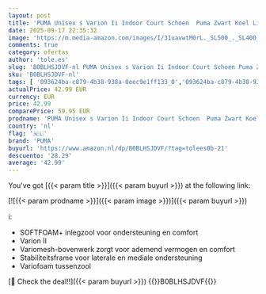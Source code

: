 ```yaml
---
layout: post
title: 'PUMA Unisex s Varion Ii Indoor Court Schoen  Puma Zwart Koel Lichtgrijs Geel Blaze Gum  39 EU'
date: 2025-09-17 22:35:32
image: 'https://m.media-amazon.com/images/I/31uavwtM0rL._SL500_._SL400_.jpg'
comments: true
category: ofertas
author: 'tole.es'
slug: 'B0BLHSJDVF-nl PUMA Unisex s Varion Ii Indoor Court Schoen Puma Zwart...'
sku: 'B0BLHSJDVF-nl'
tags: [ '093624ba-c879-4b38-938a-0eec9e1ff133_0','093624ba-c879-4b38-938a-0eec9e1ff133_3601','Arborist Merchandising Root','Herenmode','Herenschoenen','Klassieke & modieuze herensneakers','Kleding, schoenen & sieraden','Kleding, schoenen en sieraden','New Arrivals','Self Service','Special Features Stores','puma','🇳🇱', ]
actualPrice: 42.99 EUR
currency: EUR
price: 42.99
comparePrice: 59.95 EUR
prodname: 'PUMA Unisex s Varion Ii Indoor Court Schoen  Puma Zwart Koel Lichtgrijs Geel Blaze Gum  39 EU'
country: 'nl'
flag: '🇳🇱'
brand: 'PUMA'
buyurl: 'https://www.amazon.nl/dp/B0BLHSJDVF/?tag=tolees0b-21'
descuento: '28.29'
average: '42.99'
---
```


You've got [{{< param title >}}]({{< param buyurl >}}) at the following link:

[![{{< param prodname >}}]({{< param image >}})]({{< param buyurl >}})

ℹ️:

- SOFTFOAM+ inlegzool voor ondersteuning en comfort
- Varion II
- Variomesh-bovenwerk zorgt voor ademend vermogen en comfort
- Stabiliteitsframe voor laterale en mediale ondersteuning
- Variofoam tussenzool

[🛒 Check the deal!!]({{< param buyurl >}})
{{<world>}}B0BLHSJDVF{{</world>}}
